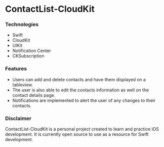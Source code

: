 # ContactList-CloudKit

### Technologies
* Swift 
* CloudKit
* UIKit
* Notification Center
* CKSubscription

### Features
* Users can add and delete contacts and have them displayed on a tableview.
* The user is also able to edit the contacts information as well on the contact details page.
* Notifications are implemented to alert the user of any changes to their contacts.   

### Disclaimer
ContactList-CloudKit is a personal project created to learn and practice iOS development. It is currently open source to use as a resource for Swift development.
